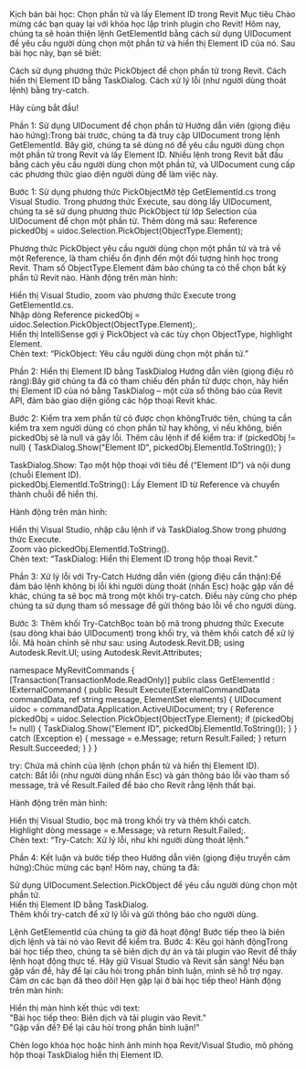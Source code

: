 Kịch bản bài học: Chọn phần tử và lấy Element ID trong Revit
Mục tiêu
Chào mừng các bạn quay lại với khóa học lập trình plugin cho Revit! Hôm nay, chúng ta sẽ hoàn thiện lệnh GetElementId bằng cách sử dụng UIDocument để yêu cầu người dùng chọn một phần tử và hiển thị Element ID của nó. Sau bài học này, bạn sẽ biết:

Cách sử dụng phương thức PickObject để chọn phần tử trong Revit.
Cách hiển thị Element ID bằng TaskDialog.
Cách xử lý lỗi (như người dùng thoát lệnh) bằng try-catch.

Hãy cùng bắt đầu!

Phần 1: Sử dụng UIDocument để chọn phần tử
Hướng dẫn viên (giọng điệu hào hứng):Trong bài trước, chúng ta đã truy cập UIDocument trong lệnh GetElementId. Bây giờ, chúng ta sẽ dùng nó để yêu cầu người dùng chọn một phần tử trong Revit và lấy Element ID. Nhiều lệnh trong Revit bắt đầu bằng cách yêu cầu người dùng chọn một phần tử, và UIDocument cung cấp các phương thức giao diện người dùng để làm việc này.

Bước 1: Sử dụng phương thức PickObjectMở tệp GetElementId.cs trong Visual Studio. Trong phương thức Execute, sau dòng lấy UIDocument, chúng ta sẽ sử dụng phương thức PickObject từ lớp Selection của UIDocument để chọn một phần tử. Thêm dòng mã sau:
Reference pickedObj = uidoc.Selection.PickObject(ObjectType.Element);

Phương thức PickObject yêu cầu người dùng chọn một phần tử và trả về một Reference, là tham chiếu ổn định đến một đối tượng hình học trong Revit. Tham số ObjectType.Element đảm bảo chúng ta có thể chọn bất kỳ phần tử Revit nào.
Hành động trên màn hình:  

Hiển thị Visual Studio, zoom vào phương thức Execute trong GetElementId.cs.  
Nhập dòng Reference pickedObj = uidoc.Selection.PickObject(ObjectType.Element);.  
Hiển thị IntelliSense gợi ý PickObject và các tùy chọn ObjectType, highlight Element.  
Chèn text: “PickObject: Yêu cầu người dùng chọn một phần tử.”




Phần 2: Hiển thị Element ID bằng TaskDialog
Hướng dẫn viên (giọng điệu rõ ràng):Bây giờ chúng ta đã có tham chiếu đến phần tử được chọn, hãy hiển thị Element ID của nó bằng TaskDialog – một cửa sổ thông báo của Revit API, đảm bảo giao diện giống các hộp thoại Revit khác.

Bước 2: Kiểm tra xem phần tử có được chọn khôngTrước tiên, chúng ta cần kiểm tra xem người dùng có chọn phần tử hay không, vì nếu không, biến pickedObj sẽ là null và gây lỗi. Thêm câu lệnh if để kiểm tra:
if (pickedObj != null)
{
    TaskDialog.Show("Element ID", pickedObj.ElementId.ToString());
}


TaskDialog.Show: Tạo một hộp thoại với tiêu đề (“Element ID”) và nội dung (chuỗi Element ID).  
pickedObj.ElementId.ToString(): Lấy Element ID từ Reference và chuyển thành chuỗi để hiển thị.

Hành động trên màn hình:  

Hiển thị Visual Studio, nhập câu lệnh if và TaskDialog.Show trong phương thức Execute.  
Zoom vào pickedObj.ElementId.ToString().  
Chèn text: “TaskDialog: Hiển thị Element ID trong hộp thoại Revit.”




Phần 3: Xử lý lỗi với Try-Catch
Hướng dẫn viên (giọng điệu cẩn thận):Để đảm bảo lệnh không bị lỗi khi người dùng thoát (nhấn Esc) hoặc gặp vấn đề khác, chúng ta sẽ bọc mã trong một khối try-catch. Điều này cũng cho phép chúng ta sử dụng tham số message để gửi thông báo lỗi về cho người dùng.

Bước 3: Thêm khối Try-CatchBọc toàn bộ mã trong phương thức Execute (sau dòng khai báo UIDocument) trong khối try, và thêm khối catch để xử lý lỗi. Mã hoàn chỉnh sẽ như sau:
using Autodesk.Revit.DB;
using Autodesk.Revit.UI;
using Autodesk.Revit.Attributes;

namespace MyRevitCommands
{
    [Transaction(TransactionMode.ReadOnly)]
    public class GetElementId : IExternalCommand
    {
        public Result Execute(ExternalCommandData commandData, ref string message, ElementSet elements)
        {
            UIDocument uidoc = commandData.Application.ActiveUIDocument;
            try
            {
                Reference pickedObj = uidoc.Selection.PickObject(ObjectType.Element);
                if (pickedObj != null)
                {
                    TaskDialog.Show("Element ID", pickedObj.ElementId.ToString());
                }
            }
            catch (Exception e)
            {
                message = e.Message;
                return Result.Failed;
            }
            return Result.Succeeded;
        }
    }
}


try: Chứa mã chính của lệnh (chọn phần tử và hiển thị Element ID).  
catch: Bắt lỗi (như người dùng nhấn Esc) và gán thông báo lỗi vào tham số message, trả về Result.Failed để báo cho Revit rằng lệnh thất bại.

Hành động trên màn hình:  

Hiển thị Visual Studio, bọc mã trong khối try và thêm khối catch.  
Highlight dòng message = e.Message; và return Result.Failed;.  
Chèn text: “Try-Catch: Xử lý lỗi, như khi người dùng thoát lệnh.”




Phần 4: Kết luận và bước tiếp theo
Hướng dẫn viên (giọng điệu truyền cảm hứng):Chúc mừng các bạn! Hôm nay, chúng ta đã:

Sử dụng UIDocument.Selection.PickObject để yêu cầu người dùng chọn một phần tử.  
Hiển thị Element ID bằng TaskDialog.  
Thêm khối try-catch để xử lý lỗi và gửi thông báo cho người dùng.

Lệnh GetElementId của chúng ta giờ đã hoạt động! Bước tiếp theo là biên dịch lệnh và tải nó vào Revit để kiểm tra.
Bước 4: Kêu gọi hành độngTrong bài học tiếp theo, chúng ta sẽ biên dịch dự án và tải plugin vào Revit để thấy lệnh hoạt động thực tế. Hãy giữ Visual Studio và Revit sẵn sàng! Nếu bạn gặp vấn đề, hãy để lại câu hỏi trong phần bình luận, mình sẽ hỗ trợ ngay.
Cảm ơn các bạn đã theo dõi! Hẹn gặp lại ở bài học tiếp theo!
Hành động trên màn hình:  

Hiển thị màn hình kết thúc với text:  
"Bài học tiếp theo: Biên dịch và tải plugin vào Revit."  
"Gặp vấn đề? Để lại câu hỏi trong phần bình luận!"


Chèn logo khóa học hoặc hình ảnh minh họa Revit/Visual Studio, mô phỏng hộp thoại TaskDialog hiển thị Element ID.

